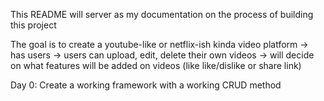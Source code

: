 This README will server as my documentation on the process of building this project

The goal is to create a youtube-like or netflix-ish kinda video platform
-> has users
-> users can upload, edit, delete their own videos
-> will decide on what features will be added on videos (like like/dislike or share link)

Day 0: Create a working framework with a working CRUD method